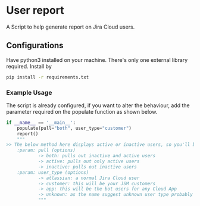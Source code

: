 # User report
A Script to help generate report on Jira Cloud users.

## Configurations
Have python3 installed on your machine. There's only one external library required. Install by
```bash
pip install -r requirements.txt
```

### Example Usage
The script is already configured, if you want to alter the behaviour, add the parameter required on
the populate function as shown below.

```python
if __name__ == '__main__':
    populate(pull="both", user_type="customer")
    report()
    """
>> The below method here displays active or inactive users, so you'll be getting all users
    :param: pull (options)
            -> both: pulls out inactive and active users
            -> active: pulls out only active users
            -> inactive: pulls out inactive users
    :param: user_type (options)
            -> atlassian: a normal Jira Cloud user
            -> customer: this will be your JSM customers
            -> app: this will be the bot users for any Cloud App
            -> unknown: as the name suggest unknown user type probably from oAuth
            """
 ```
 
 

